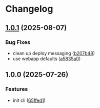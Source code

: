 # Changelog

## [1.0.1](https://github.com/portwaydev/cli/compare/v1.0.0...v1.0.1) (2025-08-07)


### Bug Fixes

* clean up deploy messaging ([b207b48](https://github.com/portwaydev/cli/commit/b207b48592b01bef087cb1d83c4a44930c11ade7))
* use webapp defaults ([a5835a0](https://github.com/portwaydev/cli/commit/a5835a00864d6e7128218aaaa19b0fd869696ec8))

## 1.0.0 (2025-07-26)


### Features

* init cli ([65ffed1](https://github.com/portwaydev/cli/commit/65ffed1c04b4f3401abdd4be493dff82191303a7))
